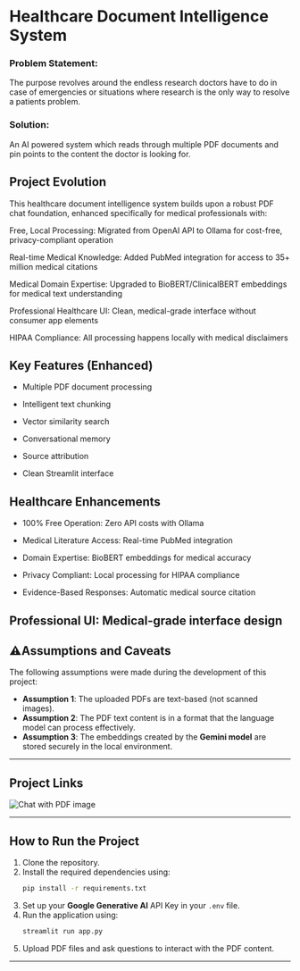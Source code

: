 # Healthcare Document Intelligence System
### Problem Statement:
The purpose revolves around the endless research doctors have to do in case of emergencies or situations where research is the only way to resolve a patients problem.
### Solution:
An AI powered system which reads through multiple PDF documents and pin points to the content the doctor is looking for.

## Project Evolution
This healthcare document intelligence system builds upon a robust PDF chat foundation, enhanced specifically for medical professionals with:

Free, Local Processing: Migrated from OpenAI API to Ollama for cost-free, privacy-compliant operation

Real-time Medical Knowledge: Added PubMed integration for access to 35+ million medical citations

Medical Domain Expertise: Upgraded to BioBERT/ClinicalBERT embeddings for medical text understanding

Professional Healthcare UI: Clean, medical-grade interface without consumer app elements

HIPAA Compliance: All processing happens locally with medical disclaimers

## Key Features (Enhanced)

- Multiple PDF document processing

- Intelligent text chunking

- Vector similarity search

- Conversational memory

- Source attribution

- Clean Streamlit interface

## Healthcare Enhancements

- 100% Free Operation: Zero API costs with Ollama

- Medical Literature Access: Real-time PubMed integration

- Domain Expertise: BioBERT embeddings for medical accuracy

- Privacy Compliant: Local processing for HIPAA compliance

- Evidence-Based Responses: Automatic medical source citation

Professional UI: Medical-grade interface design
---

## ⚠Assumptions and Caveats

The following assumptions were made during the development of this project:

- **Assumption 1**: The uploaded PDFs are text-based (not scanned images).
- **Assumption 2**: The PDF text content is in a format that the language model can process effectively.
- **Assumption 3**: The embeddings created by the **Gemini model** are stored securely in the local environment.

---

## Project Links

![Chat with PDF image](https://github.com/user-attachments/assets/490dcdc8-b469-4f5b-ae50-d3ca78c802b3)

---

## How to Run the Project

1. Clone the repository.
2. Install the required dependencies using:
    ```bash
    pip install -r requirements.txt
    ```
3. Set up your **Google Generative AI** API Key in your `.env` file.
4. Run the application using:
    ```bash
    streamlit run app.py
    ```
5. Upload PDF files and ask questions to interact with the PDF content.

---
